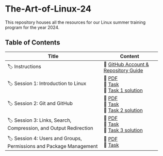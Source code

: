 # The-Art-of-Linux-24

This repository houses all the resources for our Linux summer training program for the year 2024.

## Table of Contents

| Title                | Content                                                                                              |
| -------------------- | ---------------------------------------------------------------------------------------------------- |
| :label: Instructions | :pushpin: [GitHub Account & Repository Guide](./GitHub%20Account%20&%20Repository%20Guide/README.md) |
| :label: Session 1: Introduction to Linux | :pushpin: [PDF](./Session%201/Session%201.pdf) <br> :pushpin: [Task](./Session%201/README.md) <br> :pushpin: [Task 1 solution](./Session%201/Solution.md) |
| :label: Session 2: Git and GitHub | :pushpin: [PDF](./Session%202/Session%202.pdf) <br> :pushpin: [Task](./Session%202/README.md) <br> :pushpin: [Task 2 solution](./Session%202/Solution.md) |
| :label: Session 3: Links, Search, Compression, and Output Redirection | :pushpin: [PDF](./Session%203/Session%203.pdf) <br> :pushpin: [Task](./Session%203/README.md) <br> :pushpin: [Task 3 solution](./Session%203/Solution.md) |
| :label: Session 4: Users and Groups, Permissions and Package Management | :pushpin: [PDF](./Session%204/Session%204.pdf) <br> :pushpin: [Task](./Session%204/README.md) |